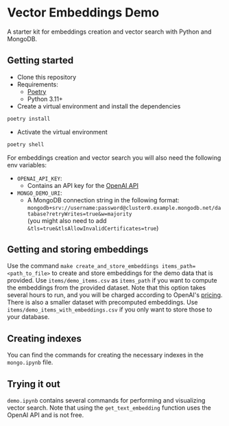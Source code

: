 # Vector Embeddings Demo
A starter kit for embeddings creation and vector search with Python and MongoDB.

## Getting started

* Clone this repository
* Requirements:
  * [Poetry](https://python-poetry.org/)
  * Python 3.11+
* Create a virtual environment and install the dependencies

```sh
poetry install
```

* Activate the virtual environment

```sh
poetry shell
```

For embeddings creation and vector search you will also need the following env variables:
* `OPENAI_API_KEY`:
  * Contains an API key for the [OpenAI API](https://platform.openai.com/docs/overview)
* `MONGO_DEMO_URI`:
  * A MongoDB connection string in the following format:\
  `mongodb+srv://username:password@cluster0.example.mongodb.net/database?retryWrites=true&w=majority`\
  (you might also need to add `&tls=true&tlsAllowInvalidCertificates=true`)

## Getting and storing embeddings

Use the command `make create_and_store_embeddings items_path=<path_to_file>` to create and store embeddings for the demo data that is provided. Use `items/demo_items.csv` as `items_path` if you want to compute the embeddings from the provided dataset. Note that this option takes several hours to run, and you will be charged according to OpenAI's [pricing](https://openai.com/api/pricing/). There is also a smaller dataset with precomputed embeddings. Use `items/demo_items_with_embeddings.csv` if you only want to store those to your database.

## Creating indexes
You can find the commands for creating the necessary indexes in the `mongo.ipynb` file.

## Trying it out
`demo.ipynb` contains several commands for performing and visualizing vector search. Note that using the `get_text_embedding` function uses the OpenAI API and is not free.
